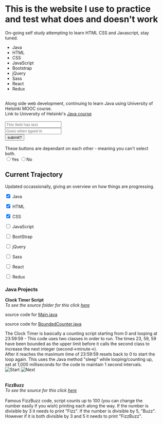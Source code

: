 <!DOCTYPE html>
<html>
  <head>
  <h1>This is the website I use to practice and test what does and doesn't work</h1>
  </head>
  
  <body>
  <p1>
  On-going self study attempting to learn HTML CSS and Javascript, stay tuned.
  <br>
    
  </p1>
  <ul>
   <li>Java</li>
   <li>HTML</li>
   <li>CSS</li>
   <li>JavaScript</li>
   <li>Bootstrap</li>
   <li>jQuery</li>
   <li>Sass</li>
   <li>React</li>
   <li>Redux</li>
  </ul>
  <br>
  <p2>
  Along side web development, continuing to learn Java using University of Helsinki MOOC course.
  <br>
  Link to University of Helsinki's <a href="https://moocfi.github.io/courses/2013/programming-part-1/">Java course</a>
  </p2>
  <br>
  <p3>
  <br>
  <input type="text" placeholder="This field has text">
  <br>
  <input type="text" placeholder="Goes when typed in">
  <br>
  <button type="submit">submit?</button>
  <br>
  <br>
  These buttons are dependant on each other - meaning you can't select both.
  <br>
  <label> 
    <input type="radio" name="yes-no">Yes 
  </label>
  <label> 
    <input type="radio" name="yes-no">No 
  </label>
  </p3>
  
  <h2>
  Current Trajectory
  </h2>
  
  <p4>
  Updated occassionally, giving an overview on how things are progressing.<br>
  
  <label> <input type="checkbox" name="trajectory" checked> Java </label><br>
  
  <label> <input type="checkbox" name="trajectory" checked> HTML </label><br>
  
  <label> <input type="checkbox" name="trajectory" checked> CSS </label><br>
  
  <label> <input type="checkbox" name="trajectory"> JavaScript </label><br>
  
  <label> <input type="checkbox" name="trajectory"> BootStrap </label><br>
  
  <label> <input type="checkbox" name="trajectory"> jQuery </label><br>
  
  <label> <input type="checkbox" name="trajectory"> Sass </label><br>
  
  <label> <input type="checkbox" name="trajectory"> React </label><br>
  
  <label> <input type="checkbox" name="trajectory"> Redux </label><br>
  </p4>
  
  <h3>
  Java Projects
  </h3>
  <p5>
  <b>Clock Timer Script</b><br>
  <i>To see the source folder for this click <a href="https://github.com/Zandian1/Repository/tree/master/Java/Clock%20Timer/src/com/company">here</a></i><br>
  
source code for <a href="https://raw.githubusercontent.com/Zandian1/Repository/master/Java/Clock%20Timer/src/com/company/Main.java">Main.java</a><br>

source code for <a href="https://raw.githubusercontent.com/Zandian1/Repository/master/Java/Clock%20Timer/src/com/company/BoundedCounter.java">BoundedCounter.java</a><br>
  
The Clock Timer is basically a counting script starting from 0 and looping at 23:59:59 - This code uses two classes in order to run. The times 23, 59, 59 have been bounded as the upper limit before it calls the second class to increase the next integer (second->minute->).<br>
After it reaches the maximum time of 23:59:59 resets back to 0 to start the loop again. This uses the Java method "sleep" while looping/counting up, set at 1,000 milliseconds for the code to maintain 1 second intervals.<br>
  <img src="https://user-images.githubusercontent.com/59313072/72336699-05d26b00-370d-11ea-8022-6dab29e0fbfa.png" alt="Start">
  <img src="https://user-images.githubusercontent.com/59313072/72336718-0bc84c00-370d-11ea-9326-e23d240988cd.png" alt="Next"><br><br><br>
  <b>FizzBuzz</b><br>
  <i>To see the source for this click <a href="https://raw.githubusercontent.com/Zandian1/Repository/master/Java/FizzBuzz">here</a></i><br><br>
  Famous FizzBuzz code, script counts up to 100 (you can change the number easily if you wish) printing each along the way. If the number is divisible by 3 it needs to print "Fizz". If the number is divisible by 5, "Buzz". However if it is both divisible by 3 and 5 it needs to print "FizzBuzz".<br>
  
 
  
    
  
  
  </body>
  
   
 
